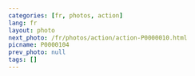 ```yaml
---
categories: [fr, photos, action]
lang: fr
layout: photo
next_photo: /fr/photos/action/action-P0000010.html
picname: P0000104
prev_photo: null
tags: []
---
```

